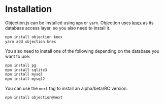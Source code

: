 # Installation

Objection.js can be installed using `npm` or `yarn`. Objection uses [knex](https://knexjs.org/) as its database access layer, so you also need to install it.

```bash
npm install objection knex
yarn add objection knex
```

You also need to install one of the following depending on the database you want to use:

```bash
npm install pg
npm install sqlite3
npm install mysql
npm install mysql2
```

You can use the `next` tag to install an alpha/beta/RC version:

```bash
npm install objection@next
```
